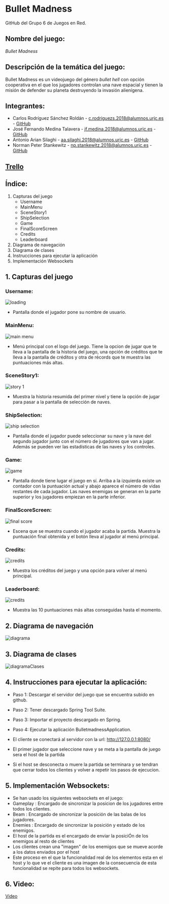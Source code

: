 # Bullet Madness
GitHub del Grupo 6 de Juegos en Red.

## **Nombre del juego:**
*Bullet Madness*

## **Descripción de la temática del juego:**
Bullet Madness es un videojuego del género *bullet hell* con opción cooperativa en el que los jugadores controlan una nave espacial y tienen la misión de defender su planeta destruyendo la invasión alienígena.

## **Integrantes:**
  * Carlos Rodríguez Sánchez Roldán - c.rodriguezs.2018@alumnos.urjc.es - [GitHub](https://github.com/litosart/)
  * José Fernando Medina Talavera - jf.medina.2018@alumnos.urjc.es - [GitHub](https://github.com/Kreithor)
  * Antonio Arian Silaghi - aa.silaghi.2018@alumnos.urjc.es - [GitHub](https://github.com/Anthonys-source)
  * Norman Peter Stankewitz - np.stankewitz.2018@alumnos.urjc.es - [GitHub](https://github.com/NormanSt98)

## **[Trello](https://trello.com/b/0NaHNGy9/bullet-madness)**

## **Índice:**
  1. Capturas del juego
     * Username
     * MainMenu
     * SceneStory1
     * ShipSelection
     * Game
     * FinalScoreScreen
     * Credits
     * Leaderboard
  2. Diagrama de navegación
  3. Diagrama de clases
  4. Instrucciones para ejecutar la aplicación
  5. Implementación Websockets

## **1. Capturas del juego**

### **Username:**
![loading](/resources/caps/Cap_enterName.PNG)
* Pantalla donde el jugador pone su nombre de usuario.

### **MainMenu:**
![main menu](/resources/caps/Cap_mainMenu.PNG)
* Menú principal con el logo del juego. Tiene la opcion de jugar que te lleva a la pantalla de la historia del juego, una opción de créditos que te lleva a la pantalla de créditos y otra de récords que te muestra las puntuaciones más altas.

### **SceneStory1:**
![story 1](/resources/caps/Cap_story1.PNG)
* Muestra la historia resumida del primer nivel y tiene la opción de jugar para pasar a la pantalla de selección de naves.

### **ShipSelection:**
![ship selection](/resources/caps/Cap_selectShip.PNG)
* Pantalla donde el jugador puede seleccionar su nave y la nave del segundo jugador junto con el número de jugadores que van a jugar. Además se pueden ver las estadísticas de las naves y los controles.

### **Game:**
![game](/resources/caps/Cap_game.PNG)
* Pantalla donde tiene lugar el juego en sí. Arriba a la izquierda existe un contador con la puntuación actual y abajo aparece el número de vidas restantes de cada jugador. Las naves enemigas se generan en la parte superior y los jugadores empiezan en la parte inferior.

### **FinalScoreScreen:**
![final score](/resources/caps/Cap_finalScore.PNG)
* Escena que se muestra cuando el jugador acaba la partida. Muestra la puntuación final obtenida y el botón lleva al jugador al menú principal.

### **Credits:**
![credits](/resources/caps/Cap_credits.PNG)
* Muestra los créditos del juego y una opción para volver al menú principal.

### **Leaderboard:**
![credits](/resources/caps/Cap_records.PNG)
* Muestra las 10 puntuaciones más altas conseguidas hasta el momento.

## **2. Diagrama de navegación**
![diagrama](/resources/caps/diagrama.PNG)

## **3. Diagrama de clases**
![diagramaClases](/resources/caps/diagramaClases.jpeg)

## **4. Instrucciones para ejecutar la aplicación:**
* Paso 1: Descargar el servidor del juego que se encuentra subido en github.
* Paso 2: Tener descargado Spring Tool Suite.
* Paso 3: Importar el proyecto descargado en Spring.
* Paso 4: Ejecutar la aplicación BulletmadnessApplication.

* El cliente se conectará al servidor con la url: http://127.0.0.1:8080/
* El primer jugador que seleccione nave y se meta a la pantalla de juego sera el host de la partida
* Si el host se desconecta o muere la partida se terminara y se tendran que cerrar todos los clientes y volver a repetir los pasos de ejecucion.

## **5. Implementación Websockets:**
* Se han usado los siguientes websockets en el juego:
* Gameplay : Encargado de sincronizar la posicion de los jugadores entre todos los clientes.
* Beam : Encargado de sincronizar la posición de las balas de los jugadores.
* Enemies : Encargado de sincronizar la posición y estado de los enemigos.
* El host de la partida es el encargado de enviar la posiciÓn de los enemigos al resto de clientes
* Los clientes crean una "imagen" de los enemigos que se mueve acorde a los datos enviados por el host
* Este proceso en el que la funcionalidad real de los elementos esta en el host y lo que ve el cliente es una imagen de la consecuencia de esta funcionalidad se repite para todos los websockets.

## **6. Video:**
[Video](https://drive.google.com/file/d/1-sNwVRZhftPoTVzaBlrHimgOXyTOlvc6/view?usp=sharing)
